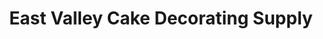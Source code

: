 ---
title: "East Valley Cake Decorating Supply"
url: /mesa/east-valley-cake-decorating-supply/
shop: Bäckerei
---
